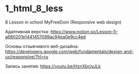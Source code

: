 # 1_html_8_less
8 Lesson in school MyFreeDom (Responsive web design)

Адаптивная верстка:
https://www.notion.so/Lesson-5-a680201e1441457099ac94ea0e9cc4ed

Основы отзывчивого веб-дизайна: https://developers.google.com/web/fundamentals/design-and-ux/responsive/?hl=ru

Запись занятия: https://youtu.be/HznXbciyJLk

